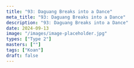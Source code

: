 ```yaml
---
title: "93: Daguang Breaks into a Dance"
meta_title: "93: Daguang Breaks into a Dance"
description: "93: Daguang Breaks into a Dance"
date: 2024-09-13
image: "/images/image-placeholder.jpg"
types: ["Type 2"]
masters: [""]
tags: ["Koan"]
draft: false
---
```


